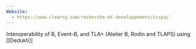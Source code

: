 ```yaml
---
Website:
  - https://www.clearsy.com/recherche-et-developpement/icspa/
---
```

Interoperability of B, Event-B, and TLA+ (Atelier B, Rodin and TLAPS) using [[Dedukti]]
